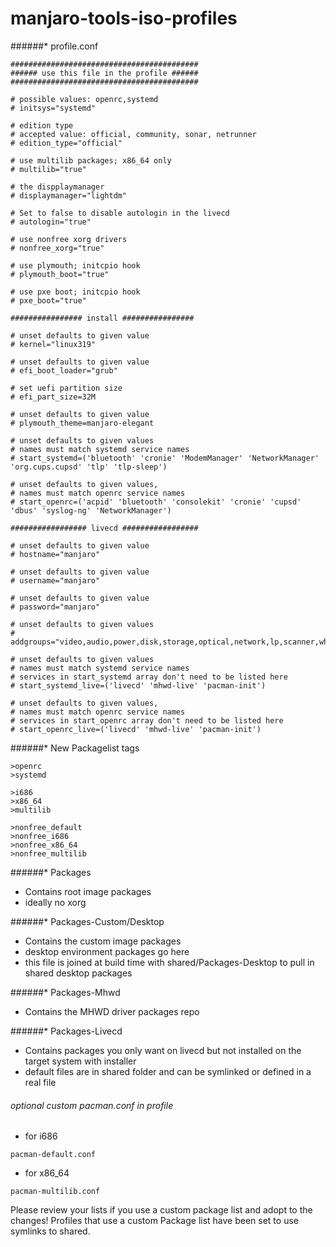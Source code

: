 manjaro-tools-iso-profiles
==========================

######* profile.conf

~~~
##########################################
###### use this file in the profile ######
##########################################

# possible values: openrc,systemd
# initsys="systemd"

# edition type
# accepted value: official, community, sonar, netrunner
# edition_type="official"

# use multilib packages; x86_64 only
# multilib="true"

# the dispplaymanager
# displaymanager="lightdm"

# Set to false to disable autologin in the livecd
# autologin="true"

# use nonfree xorg drivers
# nonfree_xorg="true"

# use plymouth; initcpio hook
# plymouth_boot="true"

# use pxe boot; initcpio hook
# pxe_boot="true"

################ install ################

# unset defaults to given value
# kernel="linux319"

# unset defaults to given value
# efi_boot_loader="grub"

# set uefi partition size
# efi_part_size=32M

# unset defaults to given value
# plymouth_theme=manjaro-elegant

# unset defaults to given values
# names must match systemd service names
# start_systemd=('bluetooth' 'cronie' 'ModemManager' 'NetworkManager' 'org.cups.cupsd' 'tlp' 'tlp-sleep')

# unset defaults to given values,
# names must match openrc service names
# start_openrc=('acpid' 'bluetooth' 'consolekit' 'cronie' 'cupsd' 'dbus' 'syslog-ng' 'NetworkManager')

################# livecd #################

# unset defaults to given value
# hostname="manjaro"

# unset defaults to given value
# username="manjaro"

# unset defaults to given value
# password="manjaro"

# unset defaults to given values
# addgroups="video,audio,power,disk,storage,optical,network,lp,scanner,wheel"

# unset defaults to given values
# names must match systemd service names
# services in start_systemd array don't need to be listed here
# start_systemd_live=('livecd' 'mhwd-live' 'pacman-init')

# unset defaults to given values,
# names must match openrc service names
# services in start_openrc array don't need to be listed here
# start_openrc_live=('livecd' 'mhwd-live' 'pacman-init')
~~~

######* New Packagelist tags

~~~
>openrc
>systemd

>i686
>x86_64
>multilib

>nonfree_default
>nonfree_i686
>nonfree_x86_64
>nonfree_multilib
~~~

######* Packages
* Contains root image packages
* ideally no xorg

######* Packages-Custom/Desktop
* Contains the custom image packages
* desktop environment packages go here
* this file is joined at build time with shared/Packages-Desktop to pull in shared desktop packages

######* Packages-Mhwd
* Contains the MHWD driver packages repo

######* Packages-Livecd
* Contains packages you only want on livecd but not installed on the target system with installer
* default files are in shared folder and can be symlinked or defined in a real file

###### optional custom pacman.conf in profile

* for i686

~~~
pacman-default.conf
~~~

* for x86_64

~~~
pacman-multilib.conf
~~~

Please review your lists if you use a custom package list and adopt to the changes!
Profiles that use a custom Package list have been set to use symlinks to shared.
